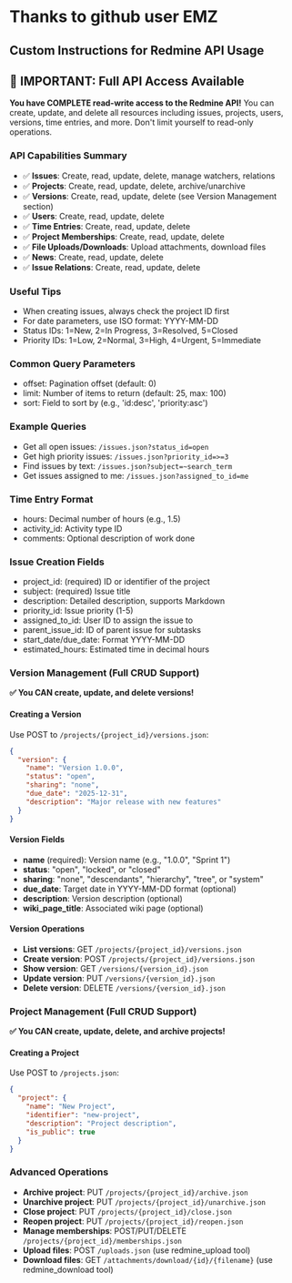 # Thanks to github user EMZ

## Custom Instructions for Redmine API Usage

## 🚀 IMPORTANT: Full API Access Available
**You have COMPLETE read-write access to the Redmine API!** You can create, update, and delete all resources including issues, projects, users, versions, time entries, and more. Don't limit yourself to read-only operations.

### API Capabilities Summary
- ✅ **Issues**: Create, read, update, delete, manage watchers, relations
- ✅ **Projects**: Create, read, update, delete, archive/unarchive
- ✅ **Versions**: Create, read, update, delete (see Version Management section)
- ✅ **Users**: Create, read, update, delete
- ✅ **Time Entries**: Create, read, update, delete
- ✅ **Project Memberships**: Create, read, update, delete
- ✅ **File Uploads/Downloads**: Upload attachments, download files
- ✅ **News**: Create, read, update, delete
- ✅ **Issue Relations**: Create, read, update, delete

### Useful Tips
- When creating issues, always check the project ID first
- For date parameters, use ISO format: YYYY-MM-DD
- Status IDs: 1=New, 2=In Progress, 3=Resolved, 5=Closed
- Priority IDs: 1=Low, 2=Normal, 3=High, 4=Urgent, 5=Immediate

### Common Query Parameters
- offset: Pagination offset (default: 0)
- limit: Number of items to return (default: 25, max: 100)
- sort: Field to sort by (e.g., 'id:desc', 'priority:asc')

### Example Queries
- Get all open issues: `/issues.json?status_id=open`
- Get high priority issues: `/issues.json?priority_id=>=3`
- Find issues by text: `/issues.json?subject=~search_term`
- Get issues assigned to me: `/issues.json?assigned_to_id=me`

### Time Entry Format
- hours: Decimal number of hours (e.g., 1.5)
- activity_id: Activity type ID
- comments: Optional description of work done

### Issue Creation Fields
- project_id: (required) ID or identifier of the project
- subject: (required) Issue title
- description: Detailed description, supports Markdown
- priority_id: Issue priority (1-5)
- assigned_to_id: User ID to assign the issue to
- parent_issue_id: ID of parent issue for subtasks
- start_date/due_date: Format YYYY-MM-DD
- estimated_hours: Estimated time in decimal hours

### Version Management (Full CRUD Support)
**✅ You CAN create, update, and delete versions!**

#### Creating a Version
Use POST to `/projects/{project_id}/versions.json`:
```json
{
  "version": {
    "name": "Version 1.0.0",
    "status": "open",
    "sharing": "none", 
    "due_date": "2025-12-31",
    "description": "Major release with new features"
  }
}
```

#### Version Fields
- **name** (required): Version name (e.g., "1.0.0", "Sprint 1")
- **status**: "open", "locked", or "closed"
- **sharing**: "none", "descendants", "hierarchy", "tree", or "system"
- **due_date**: Target date in YYYY-MM-DD format (optional)
- **description**: Version description (optional)
- **wiki_page_title**: Associated wiki page (optional)

#### Version Operations
- **List versions**: GET `/projects/{project_id}/versions.json`
- **Create version**: POST `/projects/{project_id}/versions.json`
- **Show version**: GET `/versions/{version_id}.json`
- **Update version**: PUT `/versions/{version_id}.json`
- **Delete version**: DELETE `/versions/{version_id}.json`

### Project Management (Full CRUD Support)
**✅ You CAN create, update, delete, and archive projects!**

#### Creating a Project
Use POST to `/projects.json`:
```json
{
  "project": {
    "name": "New Project",
    "identifier": "new-project",
    "description": "Project description",
    "is_public": true
  }
}
```

### Advanced Operations
- **Archive project**: PUT `/projects/{project_id}/archive.json`
- **Unarchive project**: PUT `/projects/{project_id}/unarchive.json`
- **Close project**: PUT `/projects/{project_id}/close.json`
- **Reopen project**: PUT `/projects/{project_id}/reopen.json`
- **Manage memberships**: POST/PUT/DELETE `/projects/{project_id}/memberships.json`
- **Upload files**: POST `/uploads.json` (use redmine_upload tool)
- **Download files**: GET `/attachments/download/{id}/{filename}` (use redmine_download tool)
